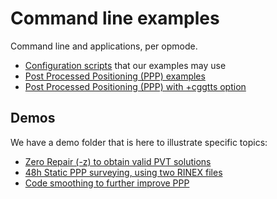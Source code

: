 Command line examples
=====================

Command line and applications, per opmode.

- [Configuration scripts](./CONFIG) that our examples may use
- [Post Processed Positioning (PPP) examples](./PPP)
- [Post Processed Positioning (PPP) with +cggtts option](./CGGTTS)

## Demos

We have a demo folder that is here to illustrate specific topics:

- [Zero Repair (-z) to obtain valid PVT solutions](../demos/zero-repair-ppp")
- [48h Static PPP surveying, using two RINEX files](../demos/static-ppp-48h")
- [Code smoothing to further improve PPP](../demos/ppp-code-smoothing)
